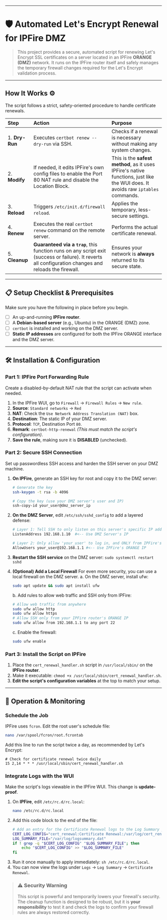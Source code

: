 -----

# 🛡️ Automated Let's Encrypt Renewal for IPFire DMZ

> This project provides a secure, automated script for renewing Let's Encrypt SSL certificates on a server located in an IPFire **ORANGE (DMZ)** network. It runs on the IPFire router itself and safely manages the temporary firewall changes required for the Let's Encrypt validation process.

-----

## How It Works ⚙️

The script follows a strict, safety-oriented procedure to handle certificate renewals.

| Step | Action | Purpose |
| :--- | :--- | :--- |
| 1. **Dry-Run** | Executes `certbot renew --dry-run` via SSH. | Checks if a renewal is necessary without making any system changes. |
| 2. **Modify** | If needed, it edits IPFire's own config files to enable the Port 80 NAT rule and disable the Location Block. | This is the **safest method**, as it uses IPFire's native functions, just like the WUI does. It avoids raw `iptables` commands. |
| 3. **Reload** | Triggers `/etc/init.d/firewall reload`. | Applies the temporary, less-secure settings. |
| 4. **Renew** | Executes the real `certbot renew` command on the remote server. | Performs the actual certificate renewal. |
| 5. **Cleanup** | **Guaranteed via a `trap`**, this function runs on any script exit (success or failure). It reverts all configuration changes and reloads the firewall. | Ensures your network is **always** returned to its secure state. |

-----

## 📋 Setup Checklist & Prerequisites

Make sure you have the following in place before you begin.

  - [ ] An up-and-running **IPFire router**.
  - [ ] A **Debian-based server** (e.g., Ubuntu) in the ORANGE (DMZ) zone.
  - [ ] `certbot` is installed and working on the DMZ server.
  - [ ] **Static IP addresses** are configured for both the IPFire ORANGE interface and the DMZ server.

-----

## 🛠️ Installation & Configuration

### Part 1: IPFire Port Forwarding Rule

Create a disabled-by-default NAT rule that the script can activate when needed.

1.  In the IPFire WUI, go to `Firewall` -\> `Firewall Rules` -\> `New rule`.
2.  **Source**: `Standard networks` -\> `Red`
3.  **NAT**: Check the `Use Network Address Translation (NAT)` box.
4.  **Destination**: The static IP of your DMZ server.
5.  **Protocol**: `TCP`, Destination Port `80`.
6.  **Remark**: `certbot-http-renewal`  *(This must match the script's configuration)*.
7.  **Save the rule**, making sure it is **DISABLED** (unchecked).

### Part 2: Secure SSH Connection

Set up passwordless SSH access and harden the SSH server on your DMZ machine.

1.  **On IPFire**, generate an SSH key for root and copy it to the DMZ server:

    ```bash
    # Generate the key
    ssh-keygen -t rsa -b 4096

    # Copy the key (use your DMZ server's user and IP)
    ssh-copy-id your_user@dmz_server_ip
    ```

2.  **On the DMZ Server**, edit `/etc/ssh/sshd_config` to add a layered defense:

    ```bash
    # Layer 1: Tell SSH to only listen on this server's specific IP address.
    ListenAddress 192.168.1.10  #<-- Use DMZ Server's IP

    # Layer 2: Only allow 'your_user' to log in, and ONLY from IPFire's IP.
    AllowUsers your_user@192.168.1.1 #<-- Use IPFire's ORANGE IP
    ```

3.  **Restart the SSH service** on the DMZ server: `sudo systemctl restart sshd`

4.  **(Optional) Add a Local Firewall** For even more security, you can use a local firewall on the DMZ server.
    a. On the DMZ server, install ufw:
    ```bash
    sudo apt update && sudo apt install ufw
    ```
    b. Add rules to allow web traffic and SSH only from IPFire:
    ```bash
    # Allow web traffic from anywhere
    sudo ufw allow http
    sudo ufw allow https
    # Allow SSH only from your IPFire router's ORANGE IP
    sudo ufw allow from 192.168.1.1 to any port 22
    ```
    c. Enable the firewall:
    ```bash
    sudo ufw enable
    ```
### Part 3: Install the Script on IPFire

1.  Place the `cert_renewal_handler.sh` script in `/usr/local/sbin/` on the **IPFire router**.
2.  Make it executable: `chmod +x /usr/local/sbin/cert_renewal_handler.sh`.
3.  **Edit the script's configuration variables** at the top to match your setup.

-----

## 🚀 Operation & Monitoring

### Schedule the Job

IPFire uses `fcron`. Edit the root user's schedule file:

```bash
nano /var/spool/fcron/root.fcrontab
```

Add this line to run the script twice a day, as recommended by Let's Encrypt:

```
# Check for certificate renewal twice daily
15 2,14 * * * /usr/local/sbin/cert_renewal_handler.sh
```

### Integrate Logs with the WUI

Make the script's logs viewable in the IPFire WUI. This change is **update-proof**.

1.  On **IPFire**, edit `/etc/rc.d/rc.local`:
    ```bash
    nano /etc/rc.d/rc.local
    ```
2.  Add this code block to the end of the file:
    ```bash
    # Add an entry for the Certificate Renewal logs to the Log Summary page.
    CERT_LOG_CONFIG="cert_renewal:Certificate Renewal:/var/log/cert_renewal.log"
    LOG_SUMMARY_FILE="/var/log/logsummary.dat"
    if ! grep -q "$CERT_LOG_CONFIG" "$LOG_SUMMARY_FILE"; then
        echo "$CERT_LOG_CONFIG" >> "$LOG_SUMMARY_FILE"
    fi
    ```
3.  Run it once manually to apply immediately: `sh /etc/rc.d/rc.local`.
4.  You can now view the logs under `Logs` -\> `Log Summary` -\> `Certificate Renewal`.

> ### ⚠️ **Security Warning**
>
> This script is powerful and temporarily lowers your firewall's security. The cleanup function is designed to be robust, but it is **your responsibility** to test it and check the logs to confirm your firewall rules are always restored correctly.
